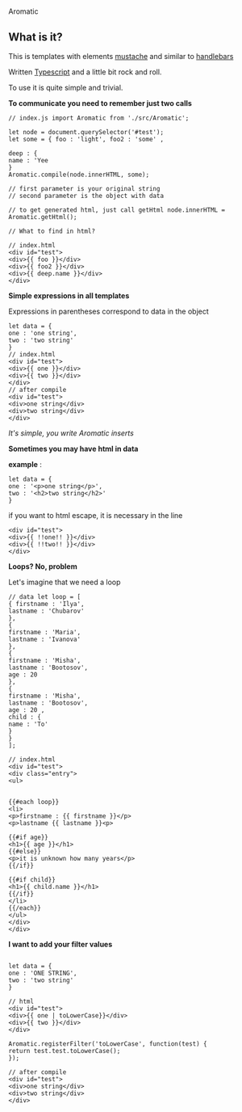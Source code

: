 #
Aromatic
## **What is it?**
This is templates with elements [mustache](http://mustache.github.io/) and similar to [handlebars](http://handlebarsjs.com/)

Written [Typescript](http://www.typescriptlang.org/) and a little bit rock and roll.

To use it is quite simple and trivial.

**To communicate you need to remember just two calls**



```
// index.js import Aromatic from './src/Aromatic';

let node = document.querySelector('#test');
let some = { foo : 'light', foo2 : 'some' ,

deep : {
name : 'Yee
}
Aromatic.compile(node.innerHTML, some);

// first parameter is your original string
// second parameter is the object with data

// to get generated html, just call getHtml node.innerHTML = Aromatic.getHtml();

// What to find in html?

// index.html
<div id="test">
<div>{{ foo }}</div>
<div>{{ foo2 }}</div>
<div>{{ deep.name }}</div>
</div>

```


**Simple expressions in all templates**

Expressions in parentheses correspond to data in the object


```
let data = {
one : 'one string',
two : 'two string'
}
// index.html
<div id="test">
<div>{{ one }}</div>
<div>{{ two }}</div>
</div>
// after compile
<div id="test">
<div>one string</div>
<div>two string</div>
</div>
```


_It's simple, you write Aromatic inserts_


**Sometimes you may have html in data**

**example** :


```
let data = {
one : '<p>one string</p>',
two : '<h2>two string</h2>'
}
```
if you want to html escape, it is necessary in the line

```
<div id="test">
<div>{{ !!one!! }}</div>
<div>{{ !!two!! }}</div>
</div>
```
**Loops? No, problem**

Let's imagine that we need a loop


```
// data let loop = [
{ firstname : 'Ilya',
lastname : 'Chubarov'
},
{
firstname : 'Maria',
lastname : 'Ivanova'
},
{
firstname : 'Misha',
lastname : 'Bootosov',
age : 20
},
{
firstname : 'Misha',
lastname : 'Bootosov',
age : 20 ,
child : {
name : 'To'
}
}
];

// index.html
<div id="test">
<div class="entry">
<ul>


{{#each loop}}
<li>
<p>firstname : {{ firstname }}</p>
<p>lastname {{ lastname }}<p>

{{#if age}}
<h1>{{ age }}</h1>
{{#else}}
<p>it is unknown how many years</p>
{{/if}}

{{#if child}}
<h1>{{ child.name }}</h1>
{{/if}}
</li>
{{/each}}
</ul>
</div>
</div>
```

**I want to add your filter values**

```

let data = {
one : 'ONE STRING',
two : 'two string'
}

// html
<div id="test">
<div>{{ one | toLowerCase}}</div>
<div>{{ two }}</div>
</div>

Aromatic.registerFilter('toLowerCase', function(test) {
return test.test.toLowerCase();
});

// after compile
<div id="test">
<div>one string</div>
<div>two string</div>
</div>

```









